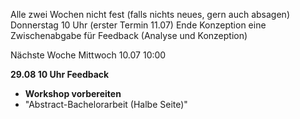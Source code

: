 Alle zwei Wochen nicht fest (falls nichts neues, gern auch absagen)
Donnerstag 10 Uhr (erster Termin 11.07)
Ende Konzeption eine Zwischenabgabe für Feedback (Analyse und Konzeption)

Nächste Woche Mittwoch 10.07 10:00

**29.08 10 Uhr Feedback**
- **Workshop vorbereiten** 
- "Abstract-Bachelorarbeit (Halbe Seite)"
